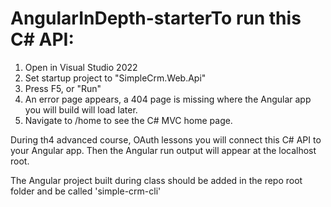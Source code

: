 # AngularInDepth-starterTo run this C# API:

1. Open in Visual Studio 2022
2. Set startup project to "SimpleCrm.Web.Api"
3. Press F5, or "Run"
4. An error page appears, a 404 page is missing where the Angular app you will build will load later. 
5. Navigate to /home to see the C# MVC home page.

During th4 advanced course, OAuth lessons you will connect this C# API to your Angular app. Then the Angular run output will appear at the localhost root.

The Angular project built during class should be added in the repo root folder and be called 'simple-crm-cli'
